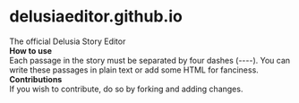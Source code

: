 # delusiaeditor.github.io
The official Delusia Story Editor<br />
**How to use**<br />
Each passage in the story must be separated by four dashes (----).
You can write these passages in plain text or add some HTML for fanciness.
<br />**Contributions**<br />
If you wish to contribute, do so by forking and adding changes.

